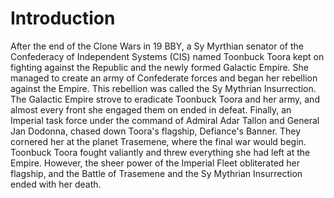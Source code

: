 # Introduction
After the end of the Clone Wars in 19 BBY, a Sy Myrthian senator of the Confederacy of Independent Systems (CIS) named Toonbuck Toora kept on fighting against the Republic and the newly formed Galactic Empire.
She managed to create an army of Confederate forces and began her rebellion against the Empire.
This rebellion was called the Sy Mythrian Insurrection.
The Galactic Empire strove to eradicate Toonbuck Toora and her army, and almost every front she engaged them on ended in defeat.
Finally, an Imperial task force under the command of Admiral Adar Tallon and General Jan Dodonna, chased down Toora's flagship, Defiance's Banner.
They cornered her at the planet Trasemene, where the final war would begin.
Toonbuck Toora fought valiantly and threw everything she had left at the Empire.
However, the sheer power of the Imperial Fleet obliterated her flagship, and the Battle of Trasemene and the Sy Mythrian Insurrection ended with her death.
